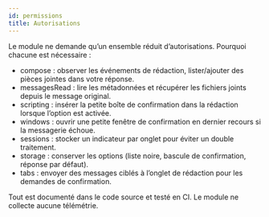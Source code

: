 ```yaml
---
id: permissions
title: Autorisations
---
```


Le module ne demande qu’un ensemble réduit d’autorisations. Pourquoi chacune est nécessaire :

- compose : observer les événements de rédaction, lister/ajouter des pièces jointes dans votre réponse.
- messagesRead : lire les métadonnées et récupérer les fichiers joints depuis le message original.
- scripting : insérer la petite boîte de confirmation dans la rédaction lorsque l’option est activée.
- windows : ouvrir une petite fenêtre de confirmation en dernier recours si la messagerie échoue.
- sessions : stocker un indicateur par onglet pour éviter un double traitement.
- storage : conserver les options (liste noire, bascule de confirmation, réponse par défaut).
- tabs : envoyer des messages ciblés à l’onglet de rédaction pour les demandes de confirmation.

Tout est documenté dans le code source et testé en CI. Le module ne collecte aucune télémétrie.
